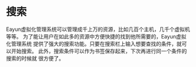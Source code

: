 # 搜索

Eayun虚拟化管理系统可以管理成千上万的资源，比如几百个主机，几千个虚拟机等等。
为了能让用户在如此多的资源中方便快捷的找到他所需要的，Eayun虚拟化管理系统
提供了强大的搜索功能。只要在搜索栏上输入想要查找的条件，就可以开始搜索。
此外，搜索条件可以作为书签保存起来，下次再进行同一个条件的搜索的时候就
很方便了。
